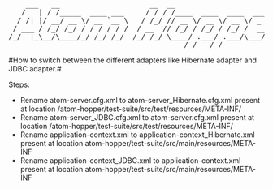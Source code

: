 <pre>
    ___   __                     __  __                            
   /   | / /_____  ____ ___     / / / /____  ____  ____  ___  _____
  / /| |/ __/ __ \/ __ `__ \   / /_/ // __ \/ __ \/ __ \/ _ \/ ___/
 / ___ / /_/ /_/ / / / / / /  / __  // /_/ / /_/ / /_/ /  __/ /    
/_/  |_\__/\____/_/ /_/ /_/  /_/ /_/ \____/ .___/ .___/\___/_/     
                                         /_/   /_/                 
</pre>

#How to switch between the different adapters like Hibernate adapter and JDBC adapter.#

Steps:

* Rename atom-server.cfg.xml to atom-server_Hibernate.cfg.xml present at location /atom-hopper/test-suite/src/test/resources/META-INF/
* Rename atom-server_JDBC.cfg.xml to atom-server.cfg.xml present at location /atom-hopper/test-suite/src/test/resources/META-INF/
* Rename application-context.xml to application-context_Hibernate.xml present at location atom-hopper/test-suite/src/main/resources/META-INF
* Rename application-context_JDBC.xml to application-context.xml present at location atom-hopper/test-suite/src/main/resources/META-INF